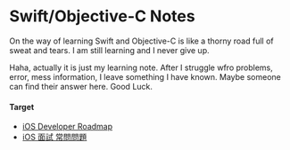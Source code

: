 # Swift/Objective-C Notes

On the way of learning Swift and Objective-C is like a thorny road full of sweat and tears. I am still learning and I never give up.

Haha, actually it is just my learning note. After I struggle wfro problems, error, mess information, I leave something I have known. Maybe someone can find their answer here. Good Luck.


#### Target
* [iOS Developer Roadmap](https://github.com/BohdanOrlov/iOS-Developer-Roadmap)
* [iOS 面試 常問問題](https://medium.com/@jiancheng06/25%E5%80%8B%E9%9D%A2%E8%A9%A6ios-junior%E5%B7%A5%E7%A8%8B%E5%B8%AB%E5%B8%B8%E5%95%8F%E5%95%8F%E9%A1%8C-5028ecdf411a)
